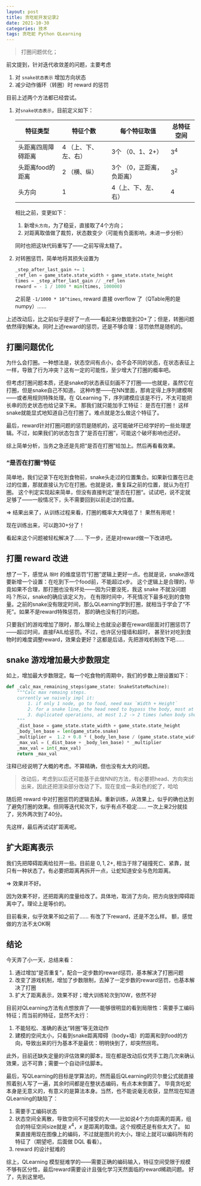 ```yaml
---
layout: post
title: 贪吃蛇开发记录2
date: 2021-10-30
categories: 技术
tags: 贪吃蛇 Python QLearning
---
```


> 打圈问题优化；

前文提到，针对迭代收敛差的问题，主要考虑

1. 对 `snake状态表示` 增加方向状态
2. 减少动作循环（转圈）时 reward 的惩罚

目前上述两个方法都已经尝试。

1. 对`snake状态表示`，目前定义如下：

    | 特征类型         | 特征个数            | 每个特征取值            | 总特征空间 |
    |-----------------|-------------------|-----------------------|-----------|
    | 头距离四周障碍距离 | 4 （上、下、左、右） | 3个 （0、1、2+）        | $3^4$    |
    | 头距离food的距离  | 2 （横、纵）        | 3个 （0，正距离，负距离） | $3^2$    |
    | 头方向           | 1                 | 4（上、下、左、右）       | 4        |

    相比之前，变更如下：

    1. 新增`头方向`，为了稳妥，直接取了4个方向；
    2. 对距离取值做了裁剪，状态数变少（可能有负面影响，未进一步分析）

    同时也把这块代码重写了——之前写得太糙了。

2. 对转圈惩罚，简单地将其损失设置为

    ```python
    _step_after_last_gain += 1
    _ref_len = game_state.state_width + game_state.state_height
    times = _step_after_last_gain // _ref_len
    reward = - 1 / 1000 * min(times, 100000)
    ```

    之前是 `-1/1000 * 10^times`, reward 直接 overflow 了（QTable用的是numpy）……

上述改动后，比之前似乎是好了一点——看起来分数能到20+了；但是，转圈问题依然得到解决。同时上述reward的惩罚，还是不够合理：惩罚依然是随机的。

## 打圈问题优化

为什么会打圈。一种想法是，状态空间有点小，会不会不同的状态，在状态表征上一样，导致了行为冲突？这有一定的可能性，至少增大了打圈的概率吧。

但考虑打圈问题本质，还是snake的状态表征刻画不了打圈——也就是，虽然它在打圈，但是snake自己不知道。
这种咋整——在NN里面，那肯定得上序列建模啊——或者用规则特殊处理。在 QLearning 下，序列建模应该是不行，不太可能把长串的历史状态也给记录下来。
那我们就只能加手工特征： 是否在打圈！ 这样snake就能显式地知道自己在打圈了。难点就是怎么做这个特征了。

最后，reward针对打圈问题的惩罚是随机的，这可能破坏已经学好的一些处理逻辑。不过，如果我们的状态包含了“是否在打圈”，可能这个破坏影响也还好。

综上简单分析，当务之急还是先把“是否在打圈”给加上。然后再看看效果。

### “是否在打圈”特征

简单地，我们记录下在吃到食物前，snake头走过的位置集合。如果新位置在已走过的位置，那就直接认为它在打圈。也就是说，重复踩之前的位置，就认为在打圈。
这个判定实现起来简单，但没有直接判定”是否在打圈“。试试吧，说不定就足够了——一般情况下，头不需要回到以前走过的位置。

=> 结果出来了，从训练过程来看，打圈的概率大大降低了！ 果然有用呢！

现在训练出来，可以跑30+分了！

看起来这个问题被轻松解决了…… 下一步，还是对reward做一下改进吧。

## 打圈 reward 改进

想了一下，感觉从 `限时` 的维度惩罚“打圈”逻辑上更好一点。也就是说，snake游戏要新增一个设置：在吃到下一个food前，不能超过x步。
这个逻辑上是合理的，毕竟如果不合理，那打圈也没有坏处——因为只要没死，我这 snake 不就没问题吗？所以，snake的确应该定义为，
在有限时间中，不死情况下最多吃到的食物量。之前的snake没有限定时间，那么QLearning学到打圈，就相当于学会了“不死”。如果不是reward特殊惩罚，
那的确也没有打的问题。

只要我们的游戏增加了限时，那么理论上也就没必要在reward层面对打圈惩罚了——超过时间，直接FAIL给惩罚。不过，也许区分撞墙和超时，
甚至针对吃到食物时的难度调整reward，效果会更好？这都是后话，先把游戏机制改下吧……

## snake 游戏增加最大步数限定

如上，增加最大步数限定。每一个吃食物的周期中，我们的步数上限设置如下：

```python
def _calc_max_remaining_steps(game_state: SnakeStateMachine):
    """Calc max remaing steps. 
    currently we naively impl it:
        1. if only 1 node, go to food, need max `Width + Height`
        2. for a snake line, the head need to bypass the body, most at `snake-body`
        3. duplicated operations, at most 1.2 -> 2 times (when body short, duplicated op should be less)
    """
    _dist_base = game_state.state_width + game_state.state_height
    _body_len_base = len(game_state.snake)
    _multiplier =  1.2 + 0.8 * (_body_len_base / (game_state.state_width * game_state.state_height))
    _max_val = (_dist_base + _body_len_base) * _multiplier
    _max_val = int(_max_val)
    return _max_val
```

注释已经说明了大概的考虑。不算精确，但也没有太大的问题。

> 改动后，考虑到以后还可能基于此做NN的方法，有必要把head、方向突出出来，因此还把渲染部分改动了下。现在变成一条彩色的蛇了，哈哈

随后把 reward 中对打圈惩罚的逻辑去掉。重新训练，从效果上，似乎的确也达到了避免打圈的效果。但同等迭代轮次下，似乎有点不稳定……
一次上来2分就挂了，另外两次到了40分。

先这样，最后再试试扩距离呢。

## 扩大距离表示

我们先把障碍距离给拉开一些。目前是 $0,1,2+$, 相当于除了碰撞死亡、紧靠，就只有一种状态了。有必要把距离再拆开一点，让蛇知道安全与危险距离。

=> 效果并不好。

因为效果不好，还把距离的度量给改了。具体地，取消了方向，把方向放到障碍距离中了。理论上是等价的。

目前看来，似乎效果不如之前了…… 有改了下reward，还是不怎么样。 额，感觉做的方法不太OK啊

## 结论

今天弄了小一天，总结来看：

1. 通过增加“是否重复”，配合一定步数的reward惩罚，基本解决了打圈问题
2. 改变了游戏机制，增加了步数限制，去掉了一定步数的reward惩罚，也基本解决了打圈
3. 扩大了距离表示，效果不好；增大训练轮次到10W，依然不好

目前对QLearning方法有点想放弃了——能够很明显的看到局限性：需要手工编码特征；而当前的特征，显然不太行：

1. 不能轻松、准确的表达“转圈”等无效动作
2. 建模的空间太小，只看到snake距离障碍（body+墙）的距离和到food的方向，导致出来的行为基本不是最优：明明快到了，却突然拐弯。

此外，目前还缺失定量的评估效果的脚本，现在都是改动后仅凭手工跑几次来确认效果，远不可靠；需要一个自动评估脚本。

最后，写QLearning的目标是学算法的，然而最后QLearning的贝尔曼公式就直接照着别人写了一遍，其余时间都是在整状态编码，有点本末倒置了。
毕竟贪吃蛇本身是无意义的，有意义的是算法本身。当然，也不能说毫无收获，显然现在知道QLearning的缺陷了：

1. 需要手工编码状态
2. 状态空间全离散，导致空间不可接受的大——比如说4个方向距离的距离，组合的特征空间size就是 $x^4$，$x$ 是距离的取值。这个规模还是有些太大了。
   如果直接用现在图像上的编码，不过就是图片的大小，理论上就可以编码所有的特征了（期望吧，后面做 DQL 看看）。
3. reward 的设计挺难的

综上，QLearning 模型挺难学的——需要正确的编码输入，特征空间受限于规模不够有区分性，最后reward需要设计且强化学习天然面临的reward稀疏问题。
好了，先到这里吧。